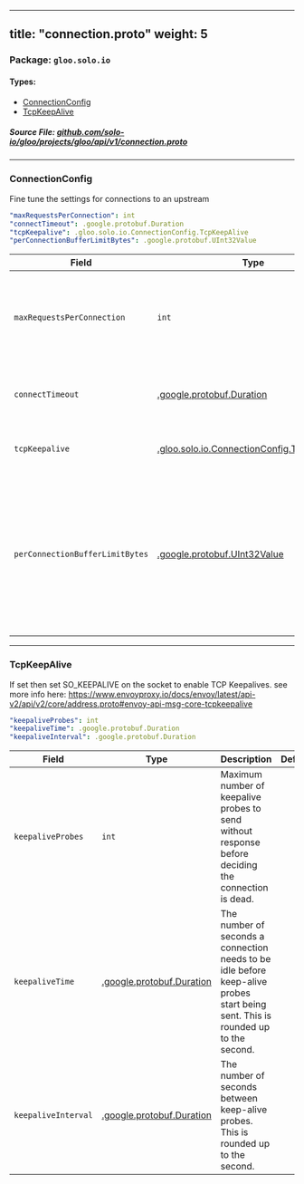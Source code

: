 
---
title: "connection.proto"
weight: 5
---

<!-- Code generated by solo-kit. DO NOT EDIT. -->


### Package: `gloo.solo.io` 
#### Types:


- [ConnectionConfig](#connectionconfig)
- [TcpKeepAlive](#tcpkeepalive)
  



##### Source File: [github.com/solo-io/gloo/projects/gloo/api/v1/connection.proto](https://github.com/solo-io/gloo/blob/master/projects/gloo/api/v1/connection.proto)





---
### ConnectionConfig

 
Fine tune the settings for connections to an upstream

```yaml
"maxRequestsPerConnection": int
"connectTimeout": .google.protobuf.Duration
"tcpKeepalive": .gloo.solo.io.ConnectionConfig.TcpKeepAlive
"perConnectionBufferLimitBytes": .google.protobuf.UInt32Value

```

| Field | Type | Description | Default |
| ----- | ---- | ----------- |----------- | 
| `maxRequestsPerConnection` | `int` | Maximum requests for a single upstream connection (unspecified or zero = no limit). |  |
| `connectTimeout` | [.google.protobuf.Duration](https://developers.google.com/protocol-buffers/docs/reference/csharp/class/google/protobuf/well-known-types/duration) | The timeout for new network connections to hosts in the cluster. |  |
| `tcpKeepalive` | [.gloo.solo.io.ConnectionConfig.TcpKeepAlive](../connection.proto.sk/#tcpkeepalive) | Configure OS-level tcp keepalive checks. |  |
| `perConnectionBufferLimitBytes` | [.google.protobuf.UInt32Value](https://developers.google.com/protocol-buffers/docs/reference/csharp/class/google/protobuf/well-known-types/u-int-32-value) | Soft limit on size of the cluster’s connections read and write buffers. If unspecified, an implementation defined default is applied (1MiB). For more info, see the [envoy docs](https://www.envoyproxy.io/docs/envoy/v1.14.1/api-v2/api/v2/cluster.proto#cluster). |  |




---
### TcpKeepAlive

 
If set then set SO_KEEPALIVE on the socket to enable TCP Keepalives.
see more info here: https://www.envoyproxy.io/docs/envoy/latest/api-v2/api/v2/core/address.proto#envoy-api-msg-core-tcpkeepalive

```yaml
"keepaliveProbes": int
"keepaliveTime": .google.protobuf.Duration
"keepaliveInterval": .google.protobuf.Duration

```

| Field | Type | Description | Default |
| ----- | ---- | ----------- |----------- | 
| `keepaliveProbes` | `int` | Maximum number of keepalive probes to send without response before deciding the connection is dead. |  |
| `keepaliveTime` | [.google.protobuf.Duration](https://developers.google.com/protocol-buffers/docs/reference/csharp/class/google/protobuf/well-known-types/duration) | The number of seconds a connection needs to be idle before keep-alive probes start being sent. This is rounded up to the second. |  |
| `keepaliveInterval` | [.google.protobuf.Duration](https://developers.google.com/protocol-buffers/docs/reference/csharp/class/google/protobuf/well-known-types/duration) | The number of seconds between keep-alive probes. This is rounded up to the second. |  |





<!-- Start of HubSpot Embed Code -->
<script type="text/javascript" id="hs-script-loader" async defer src="//js.hs-scripts.com/5130874.js"></script>
<!-- End of HubSpot Embed Code -->
